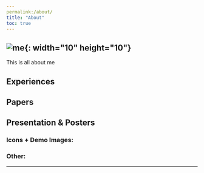 ```yaml
---
permalink:/about/
title: "About"
toc: true
---
```

![me](https://user-images.githubusercontent.com/35910868/88503062-87d01480-d00b-11ea-8478-1327f8a95be3.jpg){: width="10" height="10"}
---
This is all about me
## Experiences

## Papers

## Presentation & Posters

### Icons + Demo Images:


### Other:


---


